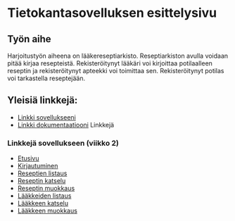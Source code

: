 # Tietokantasovelluksen esittelysivu


## Työn aihe

Harjoitustyön aiheena on lääkereseptiarkisto. Reseptiarkiston avulla voidaan pitää kirjaa resepteistä. Rekisteröitynyt lääkäri voi kirjoittaa potilaalleen reseptin ja rekisteröitynyt apteekki voi toimittaa sen. Rekisteröitynyt potilas voi tarkastella reseptejään.

## Yleisiä linkkejä:

* [Linkki sovellukseeni](https://ptalosel.users.cs.helsinki.fi/tsoha2017)
* [Linkki dokumentaatiooni](https://github.com/nullkaaryle/Tsoha-Reseptiarkisto/blob/master/doc/dokumentaatio.pdf)
Linkkejä

### Linkkejä sovellukseen (viikko 2)
* [Etusivu](http://ptalosel.users.cs.helsinki.fi/tsoha2017/etusivu)
* [Kirjautuminen](http://ptalosel.users.cs.helsinki.fi/tsoha2017/kirjautuminen)
* [Reseptien listaus](http://ptalosel.users.cs.helsinki.fi/tsoha2017/reseptit)
* [Reseptin katselu](http://ptalosel.users.cs.helsinki.fi/tsoha2017/reseptit/1)
* [Reseptin muokkaus](http://ptalosel.users.cs.helsinki.fi/tsoha2017/reseptit/1/muokkaus)
* [Lääkkeiden listaus](http://ptalosel.users.cs.helsinki.fi/tsoha2017/laakkeet)
* [Lääkkeen katselu](http://ptalosel.users.cs.helsinki.fi/tsoha2017/laakkeet/1)
* [Lääkkeen muokkaus](http://ptalosel.users.cs.helsinki.fi/tsoha2017/laakkeet/1/muokkaus)
